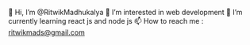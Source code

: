 👋 Hi, I’m @RitwikMadhukalya
👀 I’m interested in web development
🌱 I’m currently learning react js and node js
📫 How to reach me : ritwikmads@gmail.com
